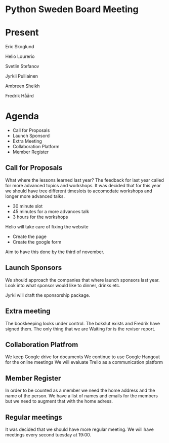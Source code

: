 # Python Sweden Board Meeting

# Present

Eric Skoglund

Helio Lourerio

Svetlin Stefanov

Jyrkii Pulliainen

Ambreen Sheikh

Fredrik Håård

# Agenda

- Call for Proposals
- Launch Sponsord
- Extra Meeting
- Collaboration Platform
- Member Register


## Call for Proposals

What where the lessons learned last year?
The feedback for last year called for more advanced topics and workshops.
It was decided that for this year we should have tree different timeslots to accomodate workshops and longer
more advanced talks.
 * 30 minute slot
 * 45 minutes for a more advances talk
 * 3 hours for the workshops


 Helio will take care of fixing the website
 - Create the page
 - Create the google form

Aim to have this done by the third of november.
       
## Launch Sponsors

We should approach the companies that where launch sponsors last year.
Look into what sponsor would like to dinner, drinks etc.

Jyrki will draft the sponsorship package.

## Extra meeting

The bookkeeping looks under control. The bokslut exists and Fredrik have signed them. The only thing that we are Waiting for is the revisor report.

## Collaboration Platfrom

We keep Google drive for documents
We continue to use Google Hangout for the online meetings
We will evaluate Trello as a communication platform

## Member Register

In order to be counted as a member we need the home address and the name of the person.
We have a list of names and emails for the members but we need to augment that with the home adress.

## Regular meetings

It was decided that we should have more regular meeting. We will have meetings
every second tuesday at 19:00.

